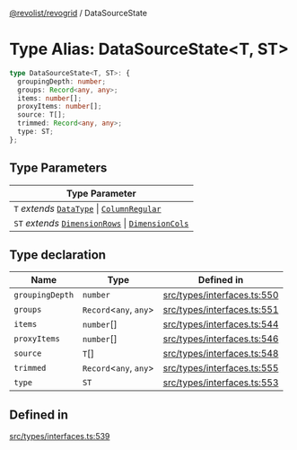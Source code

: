 [@revolist/revogrid](README.md) / DataSourceState

# Type Alias: DataSourceState\<T, ST\>

```ts
type DataSourceState<T, ST>: {
  groupingDepth: number;
  groups: Record<any, any>;
  items: number[];
  proxyItems: number[];
  source: T[];
  trimmed: Record<any, any>;
  type: ST;
};
```

## Type Parameters

| Type Parameter |
| ------ |
| `T` *extends* [`DataType`](TypeAlias.DataType.md) \| [`ColumnRegular`](Interface.ColumnRegular.md) |
| `ST` *extends* [`DimensionRows`](TypeAlias.DimensionRows.md) \| [`DimensionCols`](TypeAlias.DimensionCols.md) |

## Type declaration

| Name | Type | Defined in |
| ------ | ------ | ------ |
| `groupingDepth` | `number` | [src/types/interfaces.ts:550](https://github.com/revolist/revogrid/blob/41a50f3812b438de1179c5db15e284c71422e9de/src/types/interfaces.ts#L550) |
| `groups` | `Record`\<`any`, `any`\> | [src/types/interfaces.ts:551](https://github.com/revolist/revogrid/blob/41a50f3812b438de1179c5db15e284c71422e9de/src/types/interfaces.ts#L551) |
| `items` | `number`[] | [src/types/interfaces.ts:544](https://github.com/revolist/revogrid/blob/41a50f3812b438de1179c5db15e284c71422e9de/src/types/interfaces.ts#L544) |
| `proxyItems` | `number`[] | [src/types/interfaces.ts:546](https://github.com/revolist/revogrid/blob/41a50f3812b438de1179c5db15e284c71422e9de/src/types/interfaces.ts#L546) |
| `source` | `T`[] | [src/types/interfaces.ts:548](https://github.com/revolist/revogrid/blob/41a50f3812b438de1179c5db15e284c71422e9de/src/types/interfaces.ts#L548) |
| `trimmed` | `Record`\<`any`, `any`\> | [src/types/interfaces.ts:555](https://github.com/revolist/revogrid/blob/41a50f3812b438de1179c5db15e284c71422e9de/src/types/interfaces.ts#L555) |
| `type` | `ST` | [src/types/interfaces.ts:553](https://github.com/revolist/revogrid/blob/41a50f3812b438de1179c5db15e284c71422e9de/src/types/interfaces.ts#L553) |

## Defined in

[src/types/interfaces.ts:539](https://github.com/revolist/revogrid/blob/41a50f3812b438de1179c5db15e284c71422e9de/src/types/interfaces.ts#L539)
